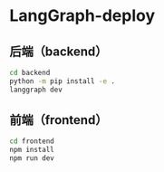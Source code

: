 # LangGraph-deploy


## 后端（backend）

```bash
cd backend
python -m pip install -e .   
langgraph dev
```

## 前端（frontend）

```bash
cd frontend
npm install
npm run dev
```
